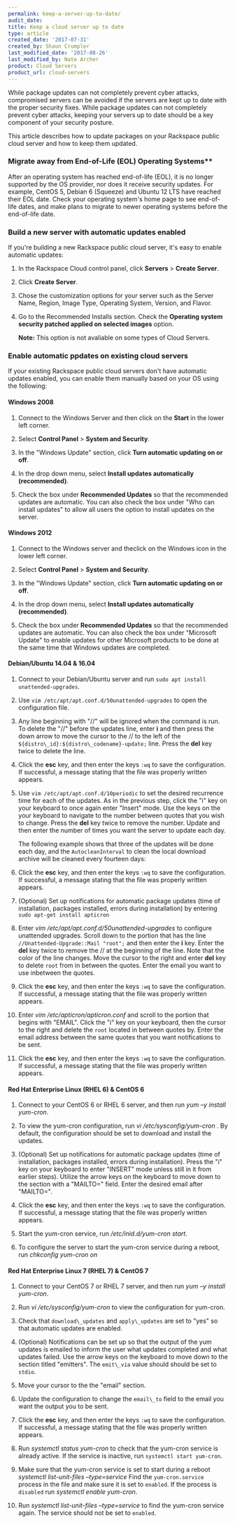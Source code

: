 ```yaml
---
permalink: keep-a-server-up-to-date/
audit_date: 
title: Keep a cloud server up to date
type: article
created_date: '2017-07-31'
created_by: Shaun Crumpler
last_modified_date: '2017-08-26'
last_modified_by: Nate Archer
product: Cloud Servers
product_url: cloud-servers
---
```


While package updates can not completely prevent cyber attacks, compromised servers can be avoided if the servers are kept up to date with the proper security fixes. While package updates can not completely prevent cyber attacks, keeping your servers up to date should be a key component of your security posture.

This article describes how to update packages on your Rackspace public cloud server and how to keep them updated.

### Migrate away from End-of-Life (EOL) Operating Systems**

After an operating system has reached end-of-life (EOL), it is no longer supported by the OS provider, nor does it receive security updates. For example, CentOS 5, Debian 6 (Squeeze) and Ubuntu 12 LTS have reached their EOL date. Check your operating system's home page to see end-of-life dates, and make plans to migrate to newer operating systems before the end-of-life date.

### Build a new server with automatic updates enabled

If you're building a new Rackspace public cloud server, it's easy to enable automatic updates:

1. In the Rackspace Cloud control panel, click **Servers** > **Create Server**. 

3. Click **Create Server**.

4. Chose the customization options for your server such as the Server Name, Region, Image Type, Operating System, Version, and Flavor.

5. Go to the Recommended Installs section.  Check the **Operating system security patched applied on selected images** option. 

   **Note:** This option is not avaliable on some types of Cloud Servers.


### Enable automatic ppdates on existing cloud servers

If your existing Rackspace public cloud servers don't have automatic updates enabled, you can enable them manually based on your OS using the following:

#### Windows 2008

1. Connect to the Windows Server and then click on the **Start** in the lower left corner.

2. Select **Control Panel** > **System and Security**.

4. In the "Windows Update" section, click **Turn automatic updating on or off**.

5. In the drop down menu, select **Install updates automatically (recommended)**.

6. Check the box under **Recommended Updates** so that the recommended updates are automatic.  You can also check the box under "Who can install updates" to allow all users the option to install updates on the server.


#### Windows 2012

1. Connect to the Windows server and theclick on the Windows icon in the lower left corner.

2. Select **Control Panel** > **System and Security**.

3. In the "Windows Update" section, click **Turn automatic updating on or off**.

4. In the drop down menu, select **Install updates automatically (recommended)**.

5. Check the box under **Recommended Updates** so that the recommended updates are automatic.  You can also check the box under "Microsoft Update" to enable updates for other Microsoft products to be done at the same time that Windows updates are completed.


#### Debian/Ubuntu 14.04 & 16.04

1. Connect to your Debian/Ubuntu server and run `sudo apt install unattended-upgrades`.

2. Use `vim /etc/apt/apt.conf.d/50unattended-upgrades` to open the configuration file.

3. Any line beginning with "//" will be ignored when the command is run. To delete the "//" before the updates line, enter **i** and then press the down arrow to move the cursor to the // to the left of the `${distro\_id}:${distro\_codename}-update;` line.  Press the **del** key twice to delete the line.

4. Click the **esc** key, and then enter the keys `:wq` to save the configuration.  If successful, a message stating that the file was properly written appears.

5. Use `vim /etc/apt/apt.conf.d/10periodic` to set the desired recurrence time for each of the updates.  As in the previous step, click the "i" key on your keyboard to once again enter "Insert" mode.  Use the keys on the your keyboard to navigate to the number between quotes that you wish to change.  Press the **del** key twice to remove the number. Update and then enter the number of times you want the server to update each day.  

    The following example shows that three of the updates will be done each day, and the `AutocleanInterval` to clean the local download archive will be cleaned every fourteen days:

6. Click the **esc** key, and then enter the keys `:wq` to save the configuration.  If successful, a message stating that the file was properly written appears.

7. (Optional) Set up notifications for automatic package updates (time of installation, packages installed, errors during installation) by entering `sudo apt-get install apticron`

8. Enter _vim /etc/apt/apt.conf.d/50unattended-upgrades_ to configure unattended upgrades. Scroll down to the portion that has the line `//Unattended-Upgrade::Mail "root";` and then enter the **i** key. Enter the **del** key twice to remove the // at the beginning of the line.  Note that the color of the line changes. Move the cursor to the right and enter **del** key to delete `root` from in between the quotes. Enter the email you want to use inbetween the quotes.

9. Click the **esc** key, and then enter the keys `:wq` to save the configuration.  If successful, a message stating that the file was properly written appears.

10. Enter  _vim /etc/apticron/apticron.conf_ and scroll to the portion that begins with "EMAIL".  Click the "i" key on your keyboard, then the cursor to the right and delete the `root` located in between quotes by.  Enter the email address between the same quotes that you want notifications to be sent.

11. Click the **esc** key, and then enter the keys `:wq` to save the configuration.  If successful, a message stating that the file was properly written appears.


#### Red Hat Enterprise Linux (RHEL 6) & CentOS 6

1. Connect to your CentOS 6 or RHEL 6 server, and then run _yum –y install yum-cron_.

2. To view the yum-cron configuration, run _vi /etc/sysconfig/yum-cron_ .  By default, the configuration should be set to download and install the updates.

3. (Optional) Set up notifications for automatic package updates (time of installation, packages installed, errors during installation). Press the "i" key on your keyboard to enter "INSERT" mode unless still in it from earlier steps).  Utilize the arrow keys on the keyboard to move down to the section with a "MAILTO=" field. Enter the desired email after "MAILTO=".

4. Click the **esc** key, and then enter the keys `:wq` to save the configuration.  If successful, a message stating that the file was properly written appears.

6. Start the yum-cron service, run _/etc/inid.d/yum-cron start_.

7. To configure the server to start the yum-cron service during a reboot, run _chkconfig yum-cron on_


#### Red Hat Enterprise Linux 7 (RHEL 7) & CentOS 7

1. Connect to your CentOS 7 or RHEL 7 server, and then run _yum –y install yum-cron_.

2. Run _vi /etc/sysconfig/yum-cron_ to view the configuration for yum-cron.

3. Check that `download\_updates` and `apply\_updates` are set to "yes" so that automatic updates are enabled.

4. (Optional) Notifications can be set up so that the output of the yum updates is emailed to inform the user what updates completed and what updates failed. Use the arrow keys on the keyboard to move down to the section titled "emitters".  The `emit\_via` value should should be set to `stdio`. 

5. Move your cursor to the the "email" section.

6. Update the configuration to change the `email\_to` field to the email you want the output you to be sent.

7. Click the **esc** key, and then enter the keys `:wq` to save the configuration.  If successful, a message stating that the file was properly written appears.

8. Run _systemctl status yum-cron_ to check that the yum-cron service is already active. If the service is inactive, run `systemctl start yum-cron`.

9. Make sure that the yum-cron service is set to start during a reboot _systemctl list-unit-files –type=service_ Find the `yum-cron.service` process in the file and make sure it is set to `enabled`. If the process is `disabled` run _systemctl enable yum-cron_.

10. Run  _systemctl list-unit-files –type=service_ to find the yum-cron service again.  The service should not be set to `enabled`.
